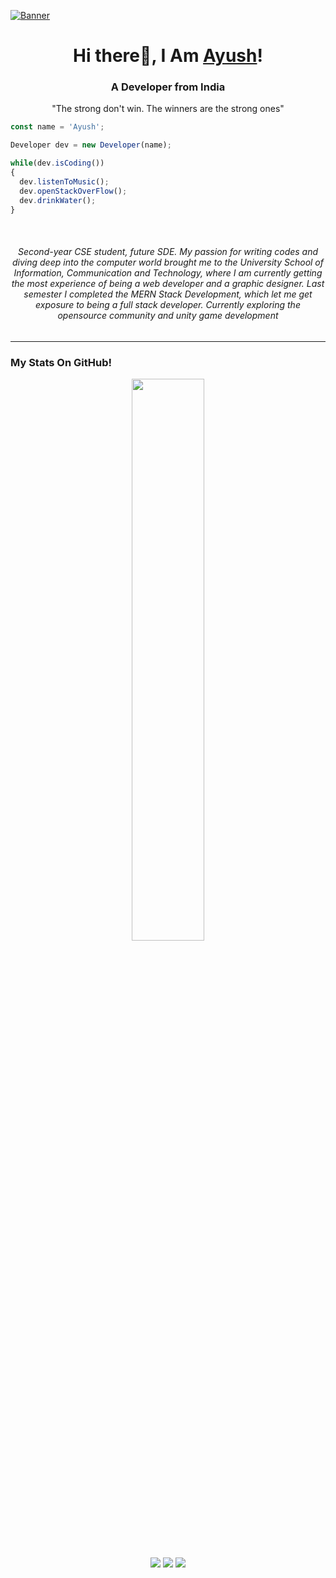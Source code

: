 [![Banner](https://lh3.googleusercontent.com/fife/AAbDypCr7mLyOEDn_QE69KBVaRre-YBepmGJi36jHLoNiomXEcFpqcoJ87iaEk3dMk1rM0PfoZ-qTQEX5FG6dnD8Ap9Lt9n8dS-d0fuDL73dCSWddvLkzGsZe5g9Vey2i_pg83vE6n4652Rqk4Hbh4cbzXGh2F1IgKo2yYcZQr6w3tFkndMeyo0Yp75OvBkEfp4Kl8iBX4cq7Sro3uURSoafLQlL_PqSl_TlEQMPQtP3957rMVVYYW4ys7nqXktRJw-PBT4IihzRH2TLlc1WCykGDIHAXhMLoQa12lYkjibQlEQb1CnYmMiib0HhtFfTVNEGiGe1ejNDYes5iS9Fu6a3PyiDzfpBaxH8q0SqgH1uIYzxwNdl0xWO5CrbmjjNWE7DG4hlB2kDMrUgzfYoYjlNKzGrpfIKde_NZoXo76B3plltx3K5MzIwkauI3tSYQuDg0XGXT-qR8lGn6R50prj4mJh0vh2EfB0eEgTFagfJHSpi2TI-FulO286pX9vroq_sbH4D1LiKd1-nsCSZWjE0FYnSQTiDo0gusCq6-KDhvEGni6cc19e6uVlqSZaFH3UajiDpDwq4Nr3iZsyN6KGynJPa63BA0BmaA409tioe2uCaDqMu3Xszey4U3W1FsFs2KKOp41pIp3BDlycgpmsfZUua42FiELZv5bq53oAFSVjT3xTrkvg5vdiV9tpEMva-COQXoJ_Ey6PdBPL2kPhAb0PXQ0c8wBweYywYjHEnIGfKgECxRAQrTc-rxQND3nQKXE0Ml0W9-XGPXWfidOtST-QY9xg6vKcS1QhfqZHmuQVFbpS7l4dfEqx1Mz6qI1dYdmwQdvd9NN7B9-Yrta6qIzDCEquTAWcatWhIbEL1CKc5sQ3Obq6BgZ1qTORrQtB6qLpaxjBSWxGoQ5nk6q1OmLpVhPNqb0hiAqq91u81vGI1LP9W-2timoSQFpr-QzcjVNOseBvmD6pzwAtBYLK12W1CcMwfK3mgMhHbT-M27IbyH16BzD7aiaerPo2VqSsdKU8Hec3BU-D07F6IMGpSKv6IMhz3GRU3CNGyIXiG_HFBtOugM3UOywI7_CWE6OOwcAj_EaLb0gkQU9_AnrRQdxDgksAkYiiVOBxJgSqyiFTb-xuTdI3jwDtO3PbdNme0gJ23RvU-Uel4rR2HIETTZBnD8rOMTK6eoVRe5uBMKPfuXpB_179hi6H6sU55W4-y3oATPWVRyq25d80ge-TzjSJ8ZrOfZX4CmcrQ38ReO9g9OgdhF77V2qbeCTcNRm_KDl65cHLtWvui_PK-CxN7Wl-4XiXKvspl2mRzP8zeRNbM9Ms=w1920-h915)](https://www.linkedin.com/in/ayush-baliyan/)
<h1 align="center">Hi there👋, I Am <a href="https://ayush-baliyan-19.github.io/Portfolio">Ayush</a>!</h1>
<h3 align="center">A Developer from India</h3>
<p align="center">"The strong don't win. The winners are the strong ones"</p>

```js
const name = 'Ayush';

Developer dev = new Developer(name);

while(dev.isCoding())
{
  dev.listenToMusic();
  dev.openStackOverFlow();
  dev.drinkWater();
}
```
<br>
<h6 align="center" color="white" width="40%">Second-year CSE student, future SDE. My passion for writing codes and diving deep into the computer world brought me to the University School of Information, Communication and Technology, where I am currently getting the most experience of being a web developer and a graphic designer. Last semester I completed the MERN Stack Development, which let me get exposure to being a full stack developer. Currently exploring the opensource community and unity game development</h6>
<hr>
<h3>My Stats On GitHub!</h3>
<p align="center">
<img width="48%"
   src="https://github-readme-stats.vercel.app/api?username=ayush-baliyan-19&show_icons=true&theme=tokyonight" 
/>
</p>
<p align="center" >
  <a href="https://www.linkedin.com/in/ayush-baliyan"><img src="https://img.shields.io/badge/LinkedIn-blue?logo=linkedin&logoColor=white&style=for-the-badge"/></a>
  <a href="https://github.com/Ayush-Baliyan-19"><img src="https://img.shields.io/badge/Github-white?logo=github&logoColor=black&style=for-the-badge" /></a>
  <a href="https://www.instagram.com/ayush__baliyan"><img src="https://img.shields.io/badge/Instagram-E4405F?style=for-the-badge&logo=instagram&logoColor=white" /></a>
</p>

